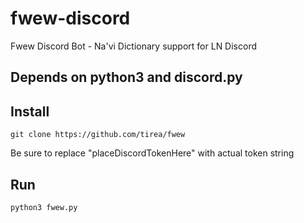 # fwew-discord
Fwew Discord Bot - Na'vi Dictionary support for LN Discord

## Depends on python3 and discord.py

## Install
```
git clone https://github.com/tirea/fwew
```
Be sure to replace "placeDiscordTokenHere" with actual token string

## Run
```
python3 fwew.py
```
